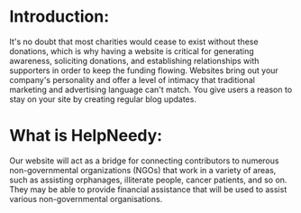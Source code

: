 # Introduction: 

It's no doubt that most charities would cease to exist without these donations, which is why having a website is critical for generating awareness, soliciting donations, and establishing relationships with supporters in order to keep the funding flowing.
Websites bring out your company's personality and offer a level of intimacy that traditional marketing and advertising language can't match. You give users a reason to stay on your site by creating regular blog updates.

# What is HelpNeedy:

Our website will act as a bridge for connecting contributors to numerous non-governmental organizations (NGOs) that work in a variety of areas, such as assisting orphanages, illiterate people, cancer patients, and so on. They may be able to provide financial assistance that will be used to assist various non-governmental organisations.


